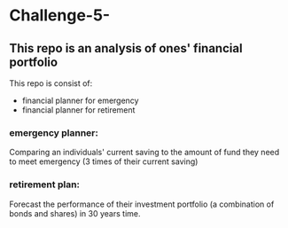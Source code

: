 # Challenge-5-
## This repo is an analysis of ones' financial portfolio 
This repo is consist of: 
 - financial planner for emergency 
- financial planner for retirement 

### emergency planner: 
Comparing an individuals' current saving to the amount of fund they need to meet emergency (3 times of their current saving)

### retirement plan: 
Forecast the performance of their investment portfolio (a combination of bonds and shares) in 30 years time. 
